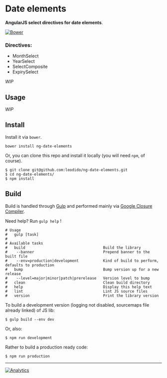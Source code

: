 Date elements
=============

**AngularJS select directives for date elements**.

[![Bower](https://img.shields.io/bower/v/ng-date-elements.svg?style=flat-square)]()

### Directives:

- MonthSelect
- YearSelect
- SelectComposite
- ExpirySelect

*WIP*

Usage
-----

*WIP*

Install
-------

Install it via `bower`.

```
bower install ng-date-elements
```

Or, you can clone this repo and install it locally (you will need `npm`, of course).

```
$ git clone git@github.com:leodido/ng-date-elements.git
$ cd ng-date-elements/
$ npm install
```

Build
-----

Build is handled through [Gulp](https://github.com/gulpjs/gulp/) and performed mainly via [Google Closure Compiler](https://github.com/google/closure-compiler).

Need help? Run `gulp help` !

```
# Usage
#   gulp [task]
# 
# Available tasks
#   build                                   Build the library 
#    --banner                               Prepend banner to the built file
#    --env=production|development           Kind of build to perform, defaults to production
#   bump                                    Bump version up for a new release 
#    --level=major|minor|patch|prerelease   Version level to bump
#   clean                                   Clean build directory
#   help                                    Display this help text
#   lint                                    Lint JS source files
#   version                                 Print the library version
```

To build a development version (logging not disabled, sourcemaps file already linked) of JS lib:

```
$ gulp build --env dev
```

Or, also:

```
$ npm run development
```

Rather to build a production ready code:

```
$ npm run production
````

---

[![Analytics](https://ga-beacon.appspot.com/UA-49657176-1/ng-date-elements)](https://github.com/igrigorik/ga-beacon)
